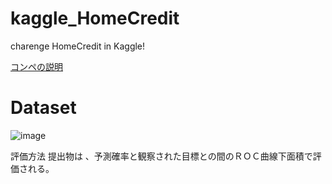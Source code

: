 # kaggle_HomeCredit
charenge HomeCredit in Kaggle!


[コンペの説明](https://github.com/atsukoY/kaggle_HomeCredit/wiki/HomeCredit%E3%81%AE%E8%AA%AC%E6%98%8E)

# Dataset 
![image](https://user-images.githubusercontent.com/42797637/55880345-75925300-5bdb-11e9-83f8-e3e390359072.png)

評価方法
提出物は 、予測確率と観察された目標との間のＲＯＣ曲線下面積で評価される。

